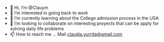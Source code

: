 - 👋 Hi, I’m @Clauym
- 👀 I’m interested in going back to work  
- 🌱 I’m currently learning about the College admission process in the USA
- 💞️ I’m looking to collaborate on interesting proyects that can be apply for solving daily life problems
- 📫 How to reach me ... Mail claudia.yurrita@gmail.com 

<!---
Clauym/Clauym is a ✨ special ✨ repository because its `README.md` (this file) appears on your GitHub profile.
You can click the Preview link to take a look at your changes.
--->
